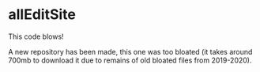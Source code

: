 # allEditSite
This code blows!

A new repository has been made, this one was too bloated (it takes around 700mb to download it due to remains of old bloated files from 2019-2020).
